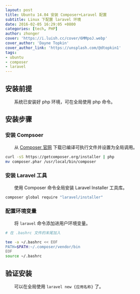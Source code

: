 ```yaml
---
layout: post
title: Ubuntu 14.04 安装 Composer+Laravel 配置
subtitle: Linux 下配置 laravel 环境
date: 2016-02-05 16:29:05 +0800
categories: [tech, PHP]
author: zhonger
cover: 'https://i.luish.cc/cover/6MMpoJ.webp'
cover_author: 'Dayne Topkin'
cover_author_link: 'https://unsplash.com/@dtopkin1'
tags:
- ubuntu
- composer
- laravel
---
```


## 安装前提

&emsp;&emsp;系统已安装好 php 环境，可在全局使用 php 命令。

## 安装步骤

### 安装 Compsoer

&emsp;&emsp;从 [Composer 官网](https://getcomposer.org/) 下载已编译可执行文件并设置为全局调用。

```bash
curl -sS https://getcomposer.org/installer | php
mv composer.phar /usr/local/bin/composer
```

### 安装 Laravel 工具

&emsp;&emsp;使用 Composer 命令全局安装 Laravel Installer 工具库。

```bash
composer global require "laravel/installer"
```

### 配置环境变量

&emsp;&emsp;将 `laravel` 命令添加进用户环境变量。

```bash
# 在 .bashrc 文件的末尾加入

tee -a ~/.bashrc << EOF
PATH=$PATH:~/.composer/vendor/bin
EOF
source ~/.bashrc
```

## 验证安装

&emsp;&emsp;可以在全局使用 `laravel new {应用名称}` 了。
